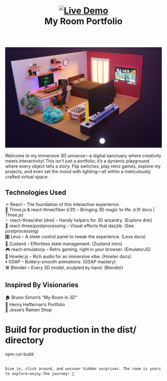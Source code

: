 <h1 align="center">
  <br>
  <a href="https://vivek-os-git-main-vivekos-projects.vercel.app/">
    <img src="https://img.shields.io/badge/Live_Demo-FF5722?style=for-the-badge&logo=vercel&logoColor=white" alt="Live Demo">
  </a>
  <br>
  My Room Portfolio
  <br>
</h1>
  
<br><br>

<p align="center"> 
    <img src="./public/main.png">
</p>

Welcome to my immersive 3D universe—a digital sanctuary where creativity meets interactivity! This isn’t just a portfolio; it’s a dynamic playground where every object tells a story. Flip switches, play retro games, explore my projects, and even set the mood with lighting—all within a meticulously crafted virtual space.

## Technologies Used

⚛️ React – The foundation of this interactive experience.<br>
🎨 Three.js & react-three/fiber (r3f) – Bringing 3D magic to life. (r3f docs | Three.js)<br>
✨ react-three/drei (drei) – Handy helpers for 3D wizardry. (Explore drei)<br>
🌈 react-three/postprocessing – Visual effects that dazzle. (See postprocessing)<br>
🎛️ Leva – A sleek control panel to tweak the experience. (Leva docs)<br>
🔄 Zustand – Effortless state management. (Zustand intro)<br>
🎮 react-emulatorjs – Retro gaming, right in your browser. (EmulatorJS)<br>
🎵 Howler.js – Rich audio for an immersive vibe. (Howler docs)<br>
🌀 GSAP – Buttery-smooth animations. (GSAP mastery)<br>
🛠️ Blender – Every 3D model, sculpted by hand. (Blender)<br>


## Inspired By Visionaries

🏠 Bruno Simon’s "My Room in 3D"<br>
🎨 Henry Heffernan’s Portfolio<br>
🍜 Jesse’s Ramen Shop<br>





# Build for production in the dist/ directory
npm run build
```

Dive in, click around, and uncover hidden surprises. The room is yours to explore—enjoy the journey! 🚀
